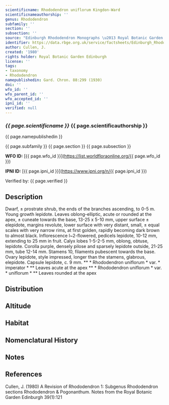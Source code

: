 ```yaml
---
scientificname: Rhododendron uniflorum Kingdon-Ward
scientificnameauthorship: ''
genus: Rhododendron
subfamily: ''
section: ''
subsection: ''
source: "Edinburgh Rhododendron Monographs \u2013 Royal Botanic Garden Edinburgh"
identifier: https://data.rbge.org.uk/service/factsheets/Edinburgh_Rhododendron_Monographs.xhtml
author: Cullen, J.
created: '1980'
rights holder: Royal Botanic Garden Edinburgh
license: ''
tags:
- taxonomy
- Rhododendron
namepublishedin: Gard. Chron. 88:299 (1930)
doi: ''
wfo_id: ''
wfo_parent_id: ''
wfo_accepted_id: ''
ipni_id: ''
verified: null
---
```

### _{{ page.scientificname }}_ {{ page.scientificauthorship }}
 {{ page.namepublishedin }}

{{ page.subfamily }} {{ page.section }} {{ page.subsection }}

**WFO ID:** [{{ page.wfo_id }}](https://list.worldfloraonline.org/{{ page.wfo_id }})

**IPNI ID:** [{{ page.ipni_id }}](https://www.ipni.org/n/{{ page.ipni_id }})

Verified by: {{ page.verified }}



## Description
Dwarf, ± prostrate shrub, the ends of the branches ascending, to 0-5 m. Young growth lepidote. Leaves oblong-elliptic, acute or rounded at the apex, ± cuneate towards the base, 13-25 x 5-10 mm, upper surface ± elepidote, margins revolute, lower surface with very distant, small, ± equal scales with very narrow rims, at first golden, rapidly becoming dark brown to almost black. Inflorescence l~2-flowered, pedicels lepidote, 10-12 mm, extending to 25 mm in fruit. Calyx lobes 1-5-2-5 mm, oblong, obtuse, lepidote. Corolla purple, densely pilose and sparsely lepidote outside, 21-25 mm, tube 12-14 mm. Stamens 10, filaments pubescent towards the base. Ovary lepidote, style impressed, longer than the stamens, glabrous, elepidote. Capsule lepidote, c. 9 mm. ** * Rhododendron uniflorum * var. * imperator * ** Leaves acute at the apex ** * Rhododendron uniflorum * var. * uniflorum * ** Leaves rounded at the apex

## Distribution


## Altitude


## Habitat


## Nomenclatural History

                       
## Notes


## References

Cullen, J. (1980) A Revision of Rhododendron 1: Subgenus Rhododendron sections Rhododendron & Pogonanthum. Notes from the Royal Botanic Garden Edinburgh 39(1):121
